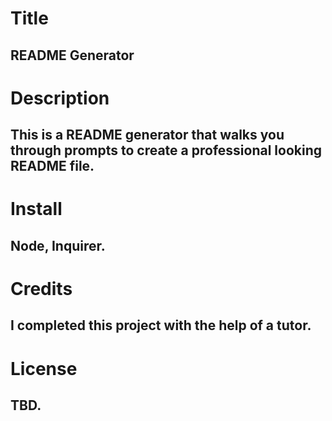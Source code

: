 
  
  # Title
  ## README Generator
  
  # Description
  ## This is a README generator that walks you through prompts to create a professional looking README file.

  # Install
  ## Node, Inquirer.

  # Credits
  ## I completed this project with the help of a tutor.

  # License
  ## TBD.

